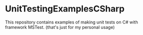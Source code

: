 # UnitTestingExamplesCSharp
This repository contains examples of making unit tests on C# with framework MSTest. (that's just for my personal usage)
